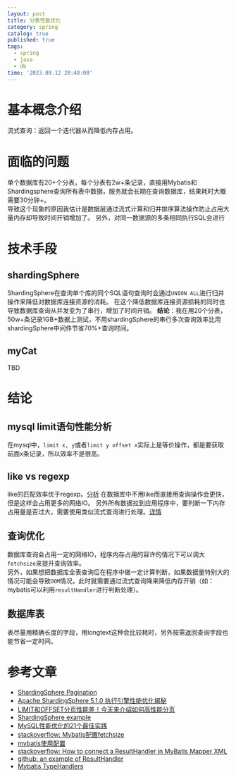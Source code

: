 ```yaml
---
layout: post
title: 分表性能优化
category: spring
catalog: true
published: true
tags:
  - spring
  - java
  - db
time: '2023.09.12 20:48:00'
---
```

# 基本概念介绍
流式查询：返回一个迭代器从而降低内存占用。

# 面临的问题
单个数据库有20+个分表，每个分表有2w+条记录，直接用Mybatis和Shardingsphere查询所有表中数据，服务就会长期在查询数据库，结果耗时大概需要30分钟+。  
导致这个现象的原因我估计是数据层通过流式计算和归并排序算法操作防止占用大量内存却导致时间开销增加了。 
另外，对同一数据源的多条相同执行SQL会进行

# 技术手段
## shardingSphere
ShardingSphere在查询单个库的同个SQL语句查询时会通过`UNION ALL`进行归并操作来降低对数据库连接资源的消耗。
在这个降低数据库连接资源损耗的同时也导致数据库查询从并发变为了串行，增加了时间开销。
**结论**：我在用20个分表，50w+条记录1GB+数据上测试，不用shardingSphere的串行多次查询效率比用shardingSphere中间件节省70%+查询时间。

## myCat
TBD

# 结论
## mysql limit语句性能分析
在mysql中，`limit x, y`或者`limit y offset x`实际上是等价操作，都是要获取前面x条记录，所以效率不是很高。

## like vs regexp
like的匹配效率优于regexp。[分析](https://stackoverflow.com/questions/16646686/mysql-regexp-vs-like)
在数据库中不用like而直接用查询操作会更快，但是这样会占用更多的网络IO。
另外所有数据拉到应用程序中，要判断一下内存占用量是否过大，需要使用类似流式查询进行处理。[详情](https://stackoverflow.com/questions/32333461/mybatis-return-large-result-with-xml-configuration-in-spring)

## 查询优化
数据库查询会占用一定的网络IO，程序内存占用的容许的情况下可以调大`fetchsize`来提升查询效率。  
另外，如果想把数据库全表查询后在程序中做一定计算判断，如果数据量特别大的情况可能会导致`OOM`情况，此时就需要通过流式查询降来降低内存开销（如：mybatis可以利用`resultHandler`进行判断处理）。

## 数据库表
表尽量用精确长度的字段，用longtext这种会比较耗时，另外按需返回查询字段也能节省一定时间。

# 参考文章
- [ShardingSphere Pagination](https://shardingsphere.apache.org/document/5.0.0-alpha/cn/features/sharding/use-norms/pagination/#performance-bottleneck)
- [Apache ShardingSphere 5.1.0 执行引擎性能优化揭秘](https://www.modb.pro/db/337129)
- [LIMIT和OFFSET分页性能差！今天来介绍如何高性能分页](https://www.51cto.com/article/718182.html)
- [ShardingSphere example](https://github.com/apache/shardingsphere-example)
- [MySQL性能优化的21个最佳实践](https://developer.aliyun.com/article/546292)
- [stackoverflow: Mybatis配置fetchsize](https://stackoverflow.com/questions/8851044/how-to-set-fetchsize-for-ibatis-select-statement)
- [mybatis使用配置](https://mybatis.org/mybatis-3/sqlmap-xml.html)
- [stackoverflow: How to connect a ResultHandler in MyBatis Mapper XML](https://stackoverflow.com/questions/28413717/how-to-connect-a-resulthandler-in-mybatis-mapper-xml)
- [github: an example of ResultHandler](https://gist.github.com/an-sangkil/71f90661fa7e7268f940)
- [Mybatis TypeHandlers](https://mybatis.org/mybatis-3/configuration.html#typeHandlers)
